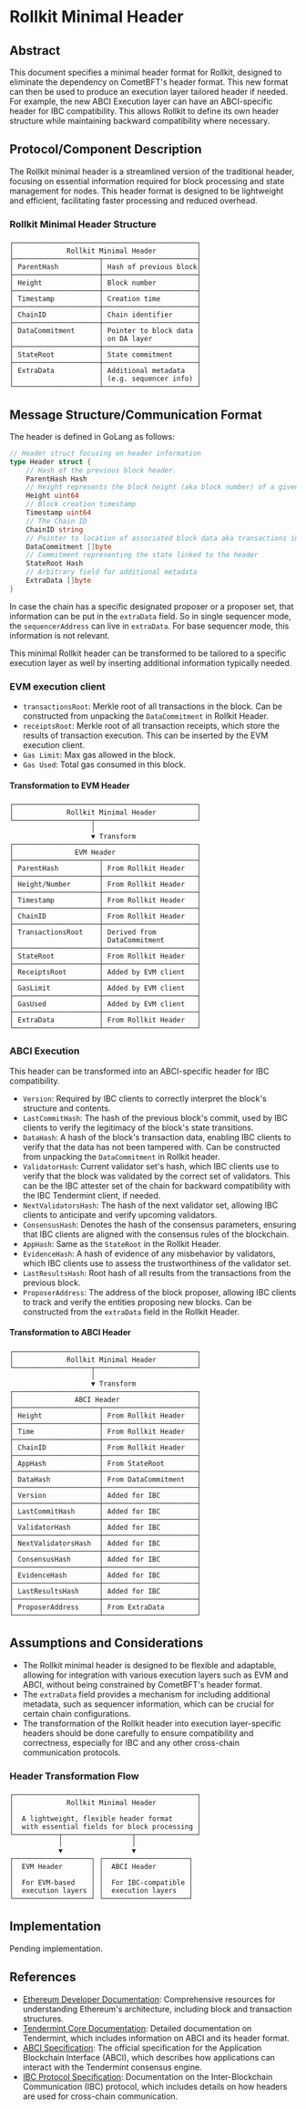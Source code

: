 # Rollkit Minimal Header

## Abstract

This document specifies a minimal header format for Rollkit, designed to eliminate the dependency on CometBFT's header format. This new format can then be used to produce an execution layer tailored header if needed. For example, the new ABCI Execution layer can have an ABCI-specific header for IBC compatibility. This allows Rollkit to define its own header structure while maintaining backward compatibility where necessary.

## Protocol/Component Description

The Rollkit minimal header is a streamlined version of the traditional header, focusing on essential information required for block processing and state management for nodes. This header format is designed to be lightweight and efficient, facilitating faster processing and reduced overhead.

### Rollkit Minimal Header Structure

```ascii
┌─────────────────────────────────────────────┐
│             Rollkit Minimal Header          │
├─────────────────────┬───────────────────────┤
│ ParentHash          │ Hash of previous block│
├─────────────────────┼───────────────────────┤
│ Height              │ Block number          │
├─────────────────────┼───────────────────────┤
│ Timestamp           │ Creation time         │
├─────────────────────┼───────────────────────┤
│ ChainID             │ Chain identifier      │
├─────────────────────┼───────────────────────┤
│ DataCommitment      │ Pointer to block data │
│                     │ on DA layer           │
├─────────────────────┼───────────────────────┤
│ StateRoot           │ State commitment      │
├─────────────────────┼───────────────────────┤
│ ExtraData           │ Additional metadata   │
│                     │ (e.g. sequencer info) │
└─────────────────────┴───────────────────────┘
```

## Message Structure/Communication Format

The header is defined in GoLang as follows:

```go
// Header struct focusing on header information
type Header struct {
    // Hash of the previous block header.
    ParentHash Hash
    // Height represents the block height (aka block number) of a given header
    Height uint64
    // Block creation timestamp
    Timestamp uint64
    // The Chain ID
    ChainID string
    // Pointer to location of associated block data aka transactions in the DA layer
    DataCommitment []byte
    // Commitment representing the state linked to the header
    StateRoot Hash
    // Arbitrary field for additional metadata
    ExtraData []byte
}
```

In case the chain has a specific designated proposer or a proposer set, that information can be put in the `extraData` field. So in single sequencer mode, the `sequencerAddress` can live in `extraData`. For base sequencer mode, this information is not relevant.

This minimal Rollkit header can be transformed to be tailored to a specific execution layer as well by inserting additional information typically needed.

### EVM execution client

- `transactionsRoot`: Merkle root of all transactions in the block. Can be constructed from unpacking the `DataCommitment` in Rollkit Header.
- `receiptsRoot`: Merkle root of all transaction receipts, which store the results of transaction execution. This can be inserted by the EVM execution client.
- `Gas Limit`: Max gas allowed in the block.
- `Gas Used`: Total gas consumed in this block.

#### Transformation to EVM Header

```ascii
┌─────────────────────────────────────────────┐
│             Rollkit Minimal Header          │
└───────────────────┬─────────────────────────┘
                    │
                    ▼ Transform
┌─────────────────────────────────────────────┐
│               EVM Header                    │
├─────────────────────┬───────────────────────┤
│ ParentHash          │ From Rollkit Header   │
├─────────────────────┼───────────────────────┤
│ Height/Number       │ From Rollkit Header   │
├─────────────────────┼───────────────────────┤
│ Timestamp           │ From Rollkit Header   │
├─────────────────────┼───────────────────────┤
│ ChainID             │ From Rollkit Header   │
├─────────────────────┼───────────────────────┤
│ TransactionsRoot    │ Derived from          │
│                     │ DataCommitment        │
├─────────────────────┼───────────────────────┤
│ StateRoot           │ From Rollkit Header   │
├─────────────────────┼───────────────────────┤
│ ReceiptsRoot        │ Added by EVM client   │
├─────────────────────┼───────────────────────┤
│ GasLimit            │ Added by EVM client   │
├─────────────────────┼───────────────────────┤
│ GasUsed             │ Added by EVM client   │
├─────────────────────┼───────────────────────┤
│ ExtraData           │ From Rollkit Header   │
└─────────────────────┴───────────────────────┘
```

### ABCI Execution

This header can be transformed into an ABCI-specific header for IBC compatibility.

- `Version`: Required by IBC clients to correctly interpret the block's structure and contents.
- `LastCommitHash`: The hash of the previous block's commit, used by IBC clients to verify the legitimacy of the block's state transitions.
- `DataHash`: A hash of the block's transaction data, enabling IBC clients to verify that the data has not been tampered with. Can be constructed from unpacking the `DataCommitment` in Rollkit header.
- `ValidatorHash`: Current validator set's hash, which IBC clients use to verify that the block was validated by the correct set of validators. This can be the IBC attester set of the chain for backward compatibility with the IBC Tendermint client, if needed.
- `NextValidatorsHash`: The hash of the next validator set, allowing IBC clients to anticipate and verify upcoming validators.
- `ConsensusHash`: Denotes the hash of the consensus parameters, ensuring that IBC clients are aligned with the consensus rules of the blockchain.
- `AppHash`: Same as the `StateRoot` in the Rollkit Header.
- `EvidenceHash`: A hash of evidence of any misbehavior by validators, which IBC clients use to assess the trustworthiness of the validator set.
- `LastResultsHash`: Root hash of all results from the transactions from the previous block.
- `ProposerAddress`: The address of the block proposer, allowing IBC clients to track and verify the entities proposing new blocks. Can be constructed from the `extraData` field in the Rollkit Header.

#### Transformation to ABCI Header

```ascii
┌─────────────────────────────────────────────┐
│             Rollkit Minimal Header          │
└───────────────────┬─────────────────────────┘
                    │
                    ▼ Transform
┌─────────────────────────────────────────────┐
│               ABCI Header                   │
├─────────────────────┬───────────────────────┤
│ Height              │ From Rollkit Header   │
├─────────────────────┼───────────────────────┤
│ Time                │ From Rollkit Header   │
├─────────────────────┼───────────────────────┤
│ ChainID             │ From Rollkit Header   │
├─────────────────────┼───────────────────────┤
│ AppHash             │ From StateRoot        │
├─────────────────────┼───────────────────────┤
│ DataHash            │ From DataCommitment   │
├─────────────────────┼───────────────────────┤
│ Version             │ Added for IBC         │
├─────────────────────┼───────────────────────┤
│ LastCommitHash      │ Added for IBC         │
├─────────────────────┼───────────────────────┤
│ ValidatorHash       │ Added for IBC         │
├─────────────────────┼───────────────────────┤
│ NextValidatorsHash  │ Added for IBC         │
├─────────────────────┼───────────────────────┤
│ ConsensusHash       │ Added for IBC         │
├─────────────────────┼───────────────────────┤
│ EvidenceHash        │ Added for IBC         │
├─────────────────────┼───────────────────────┤
│ LastResultsHash     │ Added for IBC         │
├─────────────────────┼───────────────────────┤
│ ProposerAddress     │ From ExtraData        │
└─────────────────────┴───────────────────────┘
```

## Assumptions and Considerations

- The Rollkit minimal header is designed to be flexible and adaptable, allowing for integration with various execution layers such as EVM and ABCI, without being constrained by CometBFT's header format.
- The `extraData` field provides a mechanism for including additional metadata, such as sequencer information, which can be crucial for certain chain configurations.
- The transformation of the Rollkit header into execution layer-specific headers should be done carefully to ensure compatibility and correctness, especially for IBC and any other cross-chain communication protocols.

### Header Transformation Flow

```ascii
┌─────────────────────────────────────────────┐
│             Rollkit Minimal Header          │
│                                             │
│  A lightweight, flexible header format      │
│  with essential fields for block processing │
└───────────┬─────────────────┬───────────────┘
            │                 │
            ▼                 ▼
┌───────────────────┐ ┌─────────────────────┐
│  EVM Header       │ │  ABCI Header        │
│                   │ │                     │
│  For EVM-based    │ │  For IBC-compatible │
│  execution layers │ │  execution layers   │
└───────────────────┘ └─────────────────────┘
```

## Implementation

Pending implementation.

## References

- [Ethereum Developer Documentation](https://ethereum.org/en/developers/docs/): Comprehensive resources for understanding Ethereum's architecture, including block and transaction structures.
- [Tendermint Core Documentation](https://docs.tendermint.com/master/spec/): Detailed documentation on Tendermint, which includes information on ABCI and its header format.
- [ABCI Specification](https://github.com/tendermint/spec/blob/master/spec/abci/abci.md): The official specification for the Application Blockchain Interface (ABCI), which describes how applications can interact with the Tendermint consensus engine.
- [IBC Protocol Specification](https://github.com/cosmos/ibc): Documentation on the Inter-Blockchain Communication (IBC) protocol, which includes details on how headers are used for cross-chain communication.
